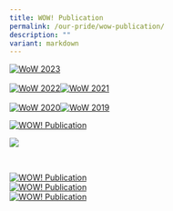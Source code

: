 ```yaml
---
title: WOW! Publication
permalink: /our-pride/wow-publication/
description: ""
variant: markdown
---
```

<style>
    .image-container {
        display: flex; /* Use flexbox to create a horizontal layout */
    }
    .image-container img {
        width: 50%; /* Set the width of each image to 50% to make them appear side by side */
        height: auto; /* Maintain the aspect ratio of the images */
    }
</style>


<div style="display:flex;">
	<a href="/files/WOW__Publication_2023__Interactive_.pdf"><img alt="WoW 2023" src="/images/WoW_2023_cover.png"></a>
</div>
	<br>
<div style="display:flex;">
	<a href="/files/WOW%20Publication_Final%20draft.pdf"><img alt="WoW 2022" src="/images/Wow%20Pulication%202022%20cover%20image.png"></a>
	<a href="/files/WOW%20Publication%202021.pdf"><img alt="WoW 2021" src="/images/WOW%20Publication%202021.jpeg"></a>
</div>
	<br>
<div style="display:flex;">
	<a href="/files/WOW%20Publication%202020.pdf"><img alt="WoW 2020" src="/images/WhatsApp%20Image%202021-11-02.jpeg"></a>
	<a href="/files/WOW%20Publication%202019.pdf"><img alt="WoW 2019" src="/images/WhatsApp%20Image%202021-11-02%20at.jpeg"></a>
</div>






[![WOW! Publication](/images/WoW_2023_cover.png)](/files/WOW__Publication_2023__Interactive_.pdf)
<br>

[![](/images/Wow%20Pulication%202022%20cover%20image.png)](/files/WOW%20Publication_Final%20draft.pdf)

<br>

[![WOW! Publication](/images/WOW%20Publication%202021.jpeg)](/files/WOW%20Publication%202021.pdf)<br>
[![WOW! Publication](/images/WhatsApp%20Image%202021-11-02.jpeg)](/files/WOW%20Publication%202020.pdf)  <br>
[![WOW! Publication](/images/WhatsApp%20Image%202021-11-02%20at.jpeg)](/files/WOW%20Publication%202019.pdf)
